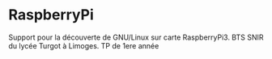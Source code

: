RaspberryPi
===========

Support pour la découverte de GNU/Linux sur carte RaspberryPi3.
BTS SNIR du lycée Turgot à Limoges.
TP de 1ere année
